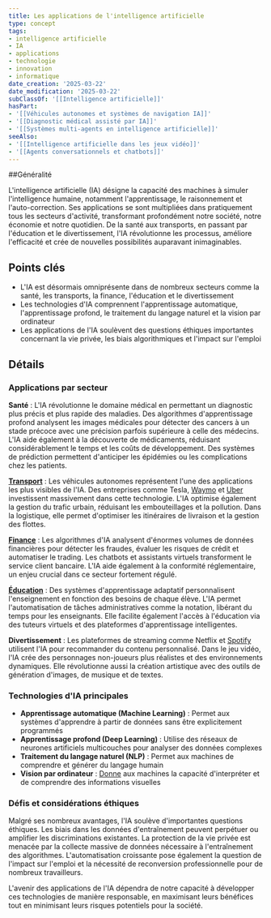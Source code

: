 ```yaml
---
title: Les applications de l'intelligence artificielle
type: concept
tags:
- intelligence artificielle
- IA
- applications
- technologie
- innovation
- informatique
date_creation: '2025-03-22'
date_modification: '2025-03-22'
subClassOf: '[[Intelligence artificielle]]'
hasPart:
- '[[Véhicules autonomes et systèmes de navigation IA]]'
- '[[Diagnostic médical assisté par IA]]'
- '[[Systèmes multi-agents en intelligence artificielle]]'
seeAlso:
- '[[Intelligence artificielle dans les jeux vidéo]]'
- '[[Agents conversationnels et chatbots]]'
---
```

##Généralité

L'intelligence artificielle (IA) désigne la capacité des machines à simuler l'intelligence humaine, notamment l'apprentissage, le raisonnement et l'auto-correction. Ses applications se sont multipliées dans pratiquement tous les secteurs d'activité, transformant profondément notre société, notre économie et notre quotidien. De la santé aux transports, en passant par l'éducation et le divertissement, l'IA révolutionne les processus, améliore l'efficacité et crée de nouvelles possibilités auparavant inimaginables.

## Points clés

- L'IA est désormais omniprésente dans de nombreux secteurs comme la santé, les transports, la finance, l'éducation et le divertissement
- Les technologies d'IA comprennent l'apprentissage automatique, l'apprentissage profond, le traitement du langage naturel et la vision par ordinateur
- Les applications de l'IA soulèvent des questions éthiques importantes concernant la vie privée, les biais algorithmiques et l'impact sur l'emploi

## Détails

### Applications par secteur

**Santé** : L'IA révolutionne le domaine médical en permettant un diagnostic plus précis et plus rapide des maladies. Des algorithmes d'apprentissage profond analysent les images médicales pour détecter des cancers à un stade précoce avec une précision parfois supérieure à celle des médecins. L'IA aide également à la découverte de médicaments, réduisant considérablement le temps et les coûts de développement. Des systèmes de prédiction permettent d'anticiper les épidémies ou les complications chez les patients.

**[Transport](https://fr.wikipedia.org/wiki/Transport)** : Les véhicules autonomes représentent l'une des applications les plus visibles de l'IA. Des entreprises comme Tesla, [Waymo](https://fr.wikipedia.org/wiki/Waymo) et [Uber](https://fr.wikipedia.org/wiki/Uber) investissent massivement dans cette technologie. L'IA optimise également la gestion du trafic urbain, réduisant les embouteillages et la pollution. Dans la logistique, elle permet d'optimiser les itinéraires de livraison et la gestion des flottes.

**[Finance](https://fr.wikipedia.org/wiki/Finance)** : Les algorithmes d'IA analysent d'énormes volumes de données financières pour détecter les fraudes, évaluer les risques de crédit et automatiser le trading. Les chatbots et assistants virtuels transforment le service client bancaire. L'IA aide également à la conformité réglementaire, un enjeu crucial dans ce secteur fortement régulé.

**[Éducation](https://fr.wikipedia.org/wiki/Éducation)** : Des systèmes d'apprentissage adaptatif personnalisent l'enseignement en fonction des besoins de chaque élève. L'IA permet l'automatisation de tâches administratives comme la notation, libérant du temps pour les enseignants. Elle facilite également l'accès à l'éducation via des tuteurs virtuels et des plateformes d'apprentissage intelligentes.

**Divertissement** : Les plateformes de streaming comme Netflix et [Spotify](https://fr.wikipedia.org/wiki/Spotify) utilisent l'IA pour recommander du contenu personnalisé. Dans le jeu vidéo, l'IA crée des personnages non-joueurs plus réalistes et des environnements dynamiques. Elle révolutionne aussi la création artistique avec des outils de génération d'images, de musique et de textes.

### Technologies d'IA principales

- **Apprentissage automatique (Machine Learning)** : Permet aux systèmes d'apprendre à partir de données sans être explicitement programmés
- **Apprentissage profond (Deep Learning)** : Utilise des réseaux de neurones artificiels multicouches pour analyser des données complexes
- **Traitement du langage naturel (NLP)** : Permet aux machines de comprendre et générer du langage humain
- **Vision par ordinateur** : [Donne](https://fr.wikipedia.org/wiki/Donne) aux machines la capacité d'interpréter et de comprendre des informations visuelles

### Défis et considérations éthiques

Malgré ses nombreux avantages, l'IA soulève d'importantes questions éthiques. Les biais dans les données d'entraînement peuvent perpétuer ou amplifier les discriminations existantes. La protection de la vie privée est menacée par la collecte massive de données nécessaire à l'entraînement des algorithmes. L'automatisation croissante pose également la question de l'impact sur l'emploi et la nécessité de reconversion professionnelle pour de nombreux travailleurs.

L'avenir des applications de l'IA dépendra de notre capacité à développer ces technologies de manière responsable, en maximisant leurs bénéfices tout en minimisant leurs risques potentiels pour la société.